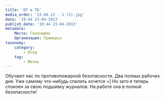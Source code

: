 ```yaml
---
title: 'ОТ и ТБ'
media_order: '23.04.13 - 1 (1).jpg'
date: '19:44 23-04-2013'
publish_date: '19:44 23-04-2013'
metadata:
    Место: Геленджик
    Организация: Приморье
taxonomy:
    category:
        - Blog
    tag:
        - Жизнь
---
```


Обучают нас по противопожарной безопасности.  Два полных рабочих дня. Уже самому что-нибудь спалить хочется =] Но зато я теперь спокоен за свою подшивку журналов. На работе она в полной безопасности!